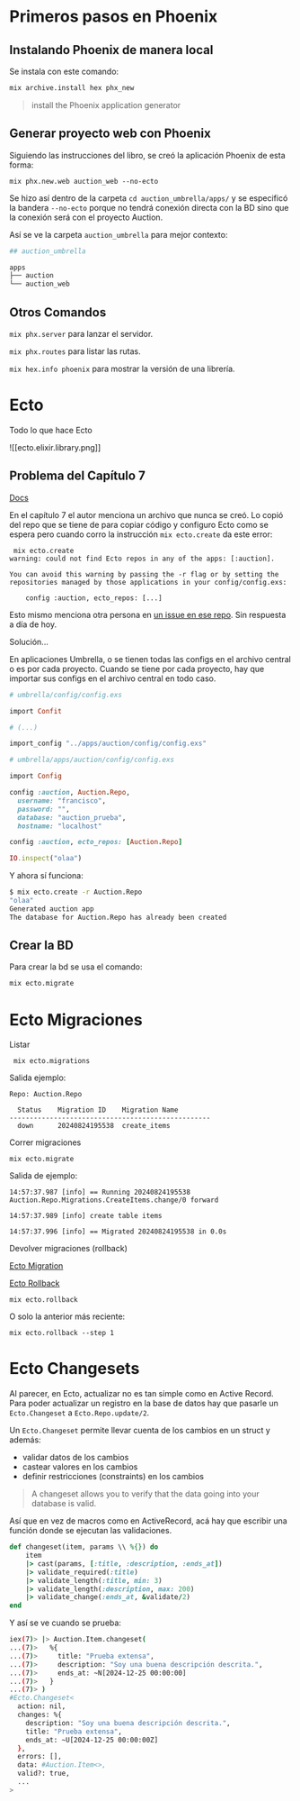 # Primeros pasos en Phoenix

## Instalando Phoenix de manera local

Se instala con este comando:

```bash
mix archive.install hex phx_new
```

> install the Phoenix application generator

## Generar proyecto web con Phoenix

Siguiendo las instrucciones del libro, se creó la aplicación Phoenix de esta forma:
```
mix phx.new.web auction_web --no-ecto
```

Se hizo así dentro de la carpeta `cd auction_umbrella/apps/` y se especificó la bandera `--no-ecto` porque no tendrá conexión directa con la BD sino que la conexión será con el proyecto Auction.

Así se ve la carpeta `auction_umbrella` para mejor contexto:

```bash
## auction_umbrella

apps
├── auction
└── auction_web
```

## Otros Comandos

`mix phx.server` para lanzar el servidor.

`mix phx.routes` para listar las rutas.

`mix hex.info phoenix` para mostrar la versión de una librería.

# Ecto

Todo lo que hace Ecto

![[ecto.elixir.library.png]]

## Problema del Capítulo 7

[Docs](https://hexdocs.pm/phoenix/ecto.html)

En el capítulo 7 el autor menciona un archivo que nunca se creó. Lo copió del repo que se tiene  de para copiar código y configuro Ecto como se espera pero cuando corro la instrucción `mix ecto.create` da este error:

```
 mix ecto.create
warning: could not find Ecto repos in any of the apps: [:auction].

You can avoid this warning by passing the -r flag or by setting the
repositories managed by those applications in your config/config.exs:

    config :auction, ecto_repos: [...]
```

Esto mismo menciona otra persona en [un issue en ese repo](https://github.com/PhoenixInAction/phoenix-in-action/issues/4). Sin respuesta a día de hoy.

Solución...

En aplicaciones Umbrella, o se tienen todas las configs en el archivo central o es por cada proyecto. Cuando se tiene por cada proyecto, hay que importar sus configs en el archivo central en todo caso.

```ruby
# umbrella/config/config.exs

import Confit

# (...)

import_config "../apps/auction/config/config.exs"

# umbrella/apps/auction/config/config.exs

import Config

config :auction, Auction.Repo,
  username: "francisco",
  password: "",
  database: "auction_prueba",
  hostname: "localhost"

config :auction, ecto_repos: [Auction.Repo]

IO.inspect("olaa")
```

Y ahora sí funciona:
```bash
$ mix ecto.create -r Auction.Repo
"olaa"
Generated auction app
The database for Auction.Repo has already been created
```

## Crear la BD

Para crear la bd se usa el comando:
```bash
mix ecto.migrate
```

# Ecto Migraciones

Listar
```
 mix ecto.migrations
```

Salida ejemplo:
```
Repo: Auction.Repo

  Status    Migration ID    Migration Name
--------------------------------------------------
  down      20240824195538  create_items
```

Correr migraciones
```
mix ecto.migrate
```

Salida de ejemplo:
```
14:57:37.987 [info] == Running 20240824195538 Auction.Repo.Migrations.CreateItems.change/0 forward

14:57:37.989 [info] create table items

14:57:37.996 [info] == Migrated 20240824195538 in 0.0s
```

Devolver migraciones (rollback)

[Ecto Migration](https://hexdocs.pm/ecto_sql/Ecto.Migration.html)

[Ecto Rollback](https://hexdocs.pm/ecto_sql/Mix.Tasks.Ecto.Rollback.html)

```
mix ecto.rollback
```

O solo la anterior más reciente:
```
mix ecto.rollback --step 1
```

# Ecto Changesets

Al parecer, en Ecto, actualizar no es tan simple como en Active Record. Para poder actualizar un registro en la base de datos hay que pasarle un `Ecto.Changeset` a `Ecto.Repo.update/2`.

Un `Ecto.Changeset` permite llevar cuenta de los cambios en un struct y además:

- validar datos de los cambios
- castear valores en los cambios
- definir restricciones (constraints) en los cambios

> A changeset allows you to verify that the data going into your database is valid.

Así que en vez de macros como en ActiveRecord, acá hay que escribir una función donde se ejecutan las validaciones.

```ruby
def changeset(item, params \\ %{}) do
    item
    |> cast(params, [:title, :description, :ends_at])
    |> validate_required(:title)
    |> validate_length(:title, min: 3)
    |> validate_length(:description, max: 200)
    |> validate_change(:ends_at, &validate/2)
end
```

Y así se ve cuando se prueba:
```bash
iex(7)> |> Auction.Item.changeset(
...(7)>   %{
...(7)>     title: "Prueba extensa",
...(7)>     description: "Soy una buena descripción descrita.",
...(7)>     ends_at: ~N[2024-12-25 00:00:00]
...(7)>   }
...(7)> )
#Ecto.Changeset<
  action: nil,
  changes: %{
    description: "Soy una buena descripción descrita.",
    title: "Prueba extensa",
    ends_at: ~U[2024-12-25 00:00:00Z]
  },
  errors: [],
  data: #Auction.Item<>,
  valid?: true,
  ...
>
```

